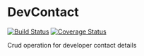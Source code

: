 # DevContact


[![Build Status](https://travis-ci.org/DinmaOtutu/DevContact.svg?branch=develop)](https://travis-ci.org/DinmaOtutu/DevContact)
[![Coverage Status](https://coveralls.io/repos/github/DinmaOtutu/DevContact/badge.svg?branch=develop)](https://coveralls.io/github/DinmaOtutu/DevContact?branch=develop)

Crud operation for developer contact details
